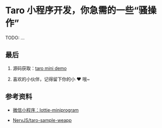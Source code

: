 # Taro 小程序开发，你急需的一些“骚操作”

TODO: ...

## 最后

1. 源码获取：[taro mini demo](https://github.com/lawler61/blog/tree/master/js/taro-mini/demo)

2. 喜欢的小伙伴，记得留下你的小 ❤️ 哦~

## 参考资料

- [微信小程序：lottie-miniprogram](https://developers.weixin.qq.com/miniprogram/dev/extended/utils/lottie.html)

- [NervJS/taro-sample-weapp](https://github.com/NervJS/taro-sample-weapp)
